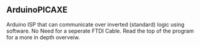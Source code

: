 ArduinoPICAXE
-----------------------------------------------------------------------------------------------------------------
Arduino ISP that can communicate over inverted (standard) logic using software. No Need for a seperate FTDI Cable. 
Read the top of the program for a more in depth overveiw. 

